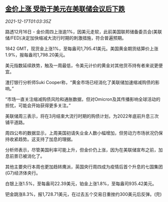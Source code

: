 <!--1639704662000-->
[金价上涨 受助于美元在美联储会议后下跌](https://cn.reuters.com/article/precious-metals-1216-thur-idCNKBS2IW03A)
------

<div><i>2021-12-17T01:03:35Z</i></div><p>路透12月16日 - 金价周四上涨逾1%，因美元走软，此前美国联邦储备委员会(美联储/FED)决定加快缩减大流行时期的刺激措施，符合普遍预期。</p><p>1842 GMT，现货金上涨1%，至每盎司1,795.41美元。美国黄金期货结算价上涨1.9%，报每盎司1,798.20美元。</p><p>美元指数延续跌势，触及一周最低，令美元计价的黄金对其他货币持有者来说更便宜。</p><p>渣打银行分析师Suki Cooper称，“黄金市场已经消化了美联储加速缩减购债的影响。”</p><p>“市场一直关注缩减购债风险和通胀数据，但对Omicron及其传播影响全球活动的担忧，可能会开始获得更多关注。”</p><p>美联储周三表示，将在3月结束大流行时期的购债计划，为2022年底前升息三次铺平道路。</p><p>周四公布的数据显示，上周美国初请失业金人数小幅增加，但劳动力市场状况仍保持收紧趋势。这支持了加息的理据。</p><p>分析师表示，尽管美国利率可能上升，但金价仍上涨，因为在美联储宣布之前，加息前景已被消化了。</p><p>其他主要央行本周也更加趋转鹰派，英国央行周四成为疫情后首个升息的七国集团(G7)经济体央行。</p><p>白银上涨1.5%，至每盎司22.39美元，铂金上涨1.8%，至每盎司935.42美元。</p><p>钯金跳涨8.3%，报1,728.71美元，在过去五个交易日重挫约300美元后反弹。(完)</p>
